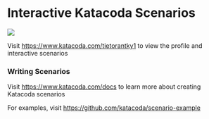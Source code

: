 # Interactive Katacoda Scenarios

[![](http://shields.katacoda.com/katacoda/tietorantky1/count.svg)](https://www.katacoda.com/tietorantky1 "Get your profile on Katacoda.com")

Visit https://www.katacoda.com/tietorantky1 to view the profile and interactive scenarios

### Writing Scenarios
Visit https://www.katacoda.com/docs to learn more about creating Katacoda scenarios

For examples, visit https://github.com/katacoda/scenario-example

